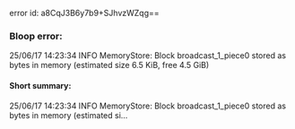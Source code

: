 error id: a8CqJ3B6y7b9+SJhvzWZqg==
### Bloop error:

25/06/17 14:23:34 INFO MemoryStore: Block broadcast_1_piece0 stored as bytes in memory (estimated size 6.5 KiB, free 4.5 GiB)
#### Short summary: 

25/06/17 14:23:34 INFO MemoryStore: Block broadcast_1_piece0 stored as bytes in memory (estimated si...